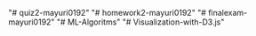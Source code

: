 "# quiz2-mayuri0192" 
"# homework2-mayuri0192" 
"# finalexam-mayuri0192" 
"# ML-Algoritms" 
"# Visualization-with-D3.js" 
